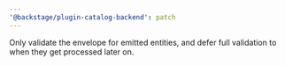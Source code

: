 ```yaml
---
'@backstage/plugin-catalog-backend': patch
---
```


Only validate the envelope for emitted entities, and defer full validation to when they get processed later on.
